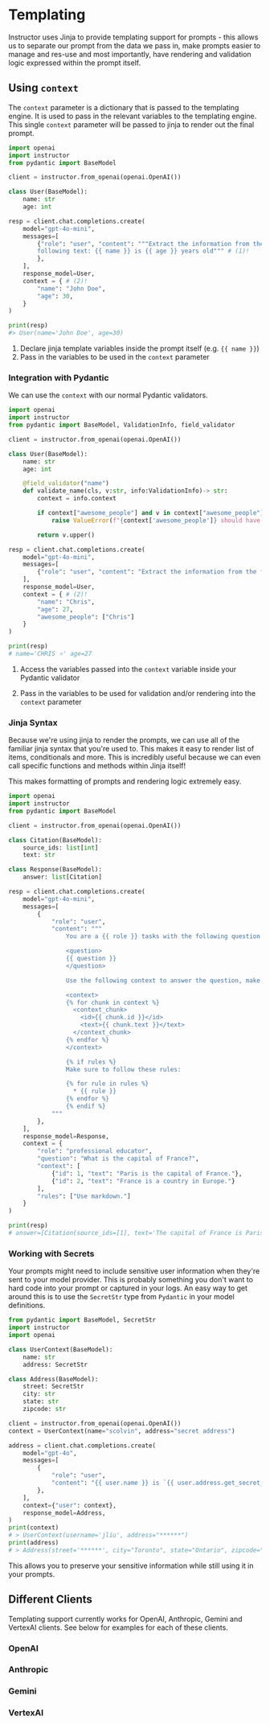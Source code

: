 # Templating

Instructor uses Jinja to provide templating support for prompts - this allows us to separate our prompt from the data we pass in, make prompts easier to manage and res-use and most importantly, have rendering and validation logic expressed within the prompt itself.

## Using `context`

The `context` parameter is a dictionary that is passed to the templating engine. It is used to pass in the relevant variables to the templating engine. This single `context` parameter will be passed to jinja to render out the final prompt.

```python hl_lines="14-15 19-22"
import openai
import instructor
from pydantic import BaseModel

client = instructor.from_openai(openai.OpenAI())

class User(BaseModel):
    name: str
    age: int

resp = client.chat.completions.create(
    model="gpt-4o-mini",
    messages=[
        {"role": "user", "content": """Extract the information from the
        following text: {{ name }} is {{ age }} years old""" # (1)!
        },
    ],
    response_model=User,
    context = { # (2)!
        "name": "John Doe",
        "age": 30,
    }
)

print(resp)
#> User(name='John Doe', age=30)
```

1. Declare jinja template variables inside the prompt itself (e.g. `{{ name }}`)
2. Pass in the variables to be used in the `context` parameter

### Integration with Pydantic

We can use the `context` with our normal Pydantic validators.

```python hl_lines="15-16 26-30"
import openai
import instructor
from pydantic import BaseModel, ValidationInfo, field_validator

client = instructor.from_openai(openai.OpenAI())

class User(BaseModel):
    name: str
    age: int

    @field_validator("name")
    def validate_name(cls, v:str, info:ValidationInfo)-> str:
        context = info.context

        if context["awesome_people"] and v in context["awesome_people"]: # (1)!
            raise ValueError(f"{context['awesome_people']} should have their names fully capitalized with a star emoji. Make the edits")

        return v.upper()

resp = client.chat.completions.create(
    model="gpt-4o-mini",
    messages=[
        {"role": "user", "content": "Extract the information from the following text: {{ name }} is {{ age }} years old"},
    ],
    response_model=User,
    context = { # (2)!
        "name": "Chris",
        "age": 27,
        "awesome_people": ["Chris"]
    }
)

print(resp)
# name='CHRIS ⭐' age=27
```

1. Access the variables passed into the `context` variable inside your Pydantic validator

2. Pass in the variables to be used for validation and/or rendering into the `context` parameter

### Jinja Syntax

Because we're using jinja to render the prompts, we can use all of the familiar jinja syntax that you're used to. This makes it easy to render list of items, conditionals and more. This is incredibly useful because we can even call specific functions and methods within Jinja itself!

This makes formatting of prompts and rendering logic extremely easy.

```python hl_lines="29-34 37-43"
import openai
import instructor
from pydantic import BaseModel

client = instructor.from_openai(openai.OpenAI())

class Citation(BaseModel):
    source_ids: list[int]
    text: str

class Response(BaseModel):
    answer: list[Citation]

resp = client.chat.completions.create(
    model="gpt-4o-mini",
    messages=[
        {
            "role": "user",
            "content": """
                You are a {{ role }} tasks with the following question

                <question>
                {{ question }}
                </question>

                Use the following context to answer the question, make sure to return [id] for every citation:

                <context>
                {% for chunk in context %}
                  <context_chunk>
                    <id>{{ chunk.id }}</id>
                    <text>{{ chunk.text }}</text>
                  </context_chunk>
                {% endfor %}
                </context>

                {% if rules %}
                Make sure to follow these rules:

                {% for rule in rules %}
                  * {{ rule }}
                {% endfor %}
                {% endif %}
            """
        },
    ],
    response_model=Response,
    context = {
        "role": "professional educator",
        "question": "What is the capital of France?",
        "context": [
            {"id": 1, "text": "Paris is the capital of France."},
            {"id": 2, "text": "France is a country in Europe."}
        ],
        "rules": ["Use markdown."]
    }
)

print(resp)
# answer=[Citation(source_ids=[1], text='The capital of France is Paris.')]
```

### Working with Secrets

Your prompts might need to include sensitive user information when they're sent to your model provider. This is probably something you don't want to hard code into your prompt or captured in your logs. An easy way to get around this is to use the `SecretStr` type from `Pydantic` in your model definitions.

```python
from pydantic import BaseModel, SecretStr
import instructor
import openai

class UserContext(BaseModel):
    name: str
    address: SecretStr

class Address(BaseModel):
    street: SecretStr
    city: str
    state: str
    zipcode: str

client = instructor.from_openai(openai.OpenAI())
context = UserContext(name="scolvin", address="secret address")

address = client.chat.completions.create(
    model="gpt-4o",
    messages=[
        {
            "role": "user",
            "content": "{{ user.name }} is `{{ user.address.get_secret_value() }}`, normalize it to an address object"
        },
    ],
    context={"user": context},
    response_model=Address,
)
print(context)
# > UserContext(username='jliu', address="******")
print(address)
# > Address(street='******', city="Toronto", state="Ontario", zipcode="M5A 0J3")
```

This allows you to preserve your sensitive information while still using it in your prompts.

## Different Clients

Templating support currently works for OpenAI, Anthropic, Gemini and VertexAI clients. See below for examples for each of these clients.

### OpenAI

### Anthropic

### Gemini

### VertexAI
